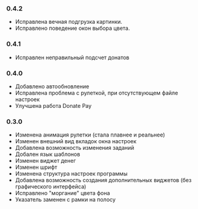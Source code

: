 ### 0.4.2
* Исправлена вечная подгрузка картинки.
* Исправлено поведение окон выбора цвета.

### 0.4.1
* Исправлен неправильный подсчет донатов

### 0.4.0
* Добавлено автообновление
* Исправлена проблема с рулеткой, при отсутствующем файле настроек
* Улучшена работа Donate Pay

### 0.3.0
* Изменена анимация рулетки (стала плавнее и реальнее)
* Изменен внешний вид вкладок окна настроек
* Добавлена возможность изменения заданий
* Добален язык шаблонов
* Изменен виджет денег
* Изменен шрифт
* Изменена структура настроек программы
* Добавлена возможность создания дополнительных виджетов (без графического интерфейса)
* Исправлено "моргание" цвета фона
* Указатель заменен с рамки на полосу
